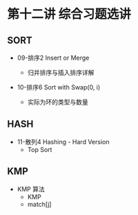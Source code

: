 # 第十二讲 综合习题选讲

## SORT

+ 09-排序2 Insert or Merge
  + 归并排序与插入排序详解

+ 10-排序6 Sort with Swap(0, i)
  + 实际为环的类型与数量

## HASH

+ 11-散列4 Hashing - Hard Version
  + Top Sort

## KMP

+ KMP 算法
  + KMP
  + match[j]
